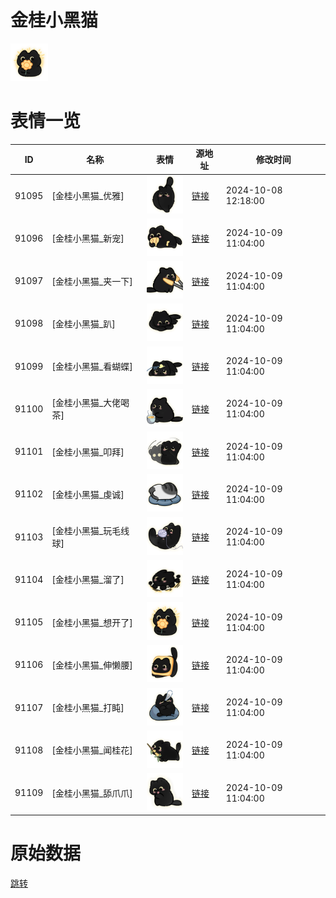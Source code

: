 # 金桂小黑猫

<img src="./cover.png" height="60" alt="cover" />

# 表情一览

|ID|名称|表情|源地址|修改时间|
|----|----|----|----|----|
|91095|[金桂小黑猫_优雅]|<img src="./pic/091095_%5B金桂小黑猫_优雅%5D.png" height="60" alt="优雅"/>|[链接](https://i0.hdslb.com/bfs/garb/b4faccff1345fb86cac108483e06a2f01c77e774.png)|2024-10-08 12:18:00|
|91096|[金桂小黑猫_新宠]|<img src="./pic/091096_%5B金桂小黑猫_新宠%5D.png" height="60" alt="新宠"/>|[链接](https://i0.hdslb.com/bfs/garb/53469c5afc95423781b3b5ceb01f71b2d7c83fb5.png)|2024-10-09 11:04:00|
|91097|[金桂小黑猫_夹一下]|<img src="./pic/091097_%5B金桂小黑猫_夹一下%5D.png" height="60" alt="夹一下"/>|[链接](https://i0.hdslb.com/bfs/garb/cbc0203a0d447ff4081cf55f99a74b232c7c6e44.png)|2024-10-09 11:04:00|
|91098|[金桂小黑猫_趴]|<img src="./pic/091098_%5B金桂小黑猫_趴%5D.png" height="60" alt="趴"/>|[链接](https://i0.hdslb.com/bfs/garb/e63c6f4413e5b9feb9677866e5bb96b004c7b300.png)|2024-10-09 11:04:00|
|91099|[金桂小黑猫_看蝴蝶]|<img src="./pic/091099_%5B金桂小黑猫_看蝴蝶%5D.png" height="60" alt="看蝴蝶"/>|[链接](https://i0.hdslb.com/bfs/garb/318af8d229afa8077f6a7b5a2a363c0aaf87ab67.png)|2024-10-09 11:04:00|
|91100|[金桂小黑猫_大佬喝茶]|<img src="./pic/091100_%5B金桂小黑猫_大佬喝茶%5D.png" height="60" alt="大佬喝茶"/>|[链接](https://i0.hdslb.com/bfs/garb/5d697af91566dc0db9d50712b07823385d9e1c0d.png)|2024-10-09 11:04:00|
|91101|[金桂小黑猫_叩拜]|<img src="./pic/091101_%5B金桂小黑猫_叩拜%5D.png" height="60" alt="叩拜"/>|[链接](https://i0.hdslb.com/bfs/garb/7b9502edd888697dba63bdd5e06b66b678633579.png)|2024-10-09 11:04:00|
|91102|[金桂小黑猫_虔诚]|<img src="./pic/091102_%5B金桂小黑猫_虔诚%5D.png" height="60" alt="虔诚"/>|[链接](https://i0.hdslb.com/bfs/garb/b81b03fab62f6b262145593df054f0fd7b77092f.png)|2024-10-09 11:04:00|
|91103|[金桂小黑猫_玩毛线球]|<img src="./pic/091103_%5B金桂小黑猫_玩毛线球%5D.png" height="60" alt="玩毛线球"/>|[链接](https://i0.hdslb.com/bfs/garb/da8f2e4a9ec8dd2a5cff9cf4650939beb4eeeb10.png)|2024-10-09 11:04:00|
|91104|[金桂小黑猫_溜了]|<img src="./pic/091104_%5B金桂小黑猫_溜了%5D.png" height="60" alt="溜了"/>|[链接](https://i0.hdslb.com/bfs/garb/ad4254fcef5e877b4f7e4a0a3ede9ecd57f511e1.png)|2024-10-09 11:04:00|
|91105|[金桂小黑猫_想开了]|<img src="./pic/091105_%5B金桂小黑猫_想开了%5D.png" height="60" alt="想开了"/>|[链接](https://i0.hdslb.com/bfs/garb/829aa4a9defa5dad899bc729fa2a58efb1d8b6e6.png)|2024-10-09 11:04:00|
|91106|[金桂小黑猫_伸懒腰]|<img src="./pic/091106_%5B金桂小黑猫_伸懒腰%5D.png" height="60" alt="伸懒腰"/>|[链接](https://i0.hdslb.com/bfs/garb/daf10d19d14bfdcade50773d4a5ce649c9658b40.png)|2024-10-09 11:04:00|
|91107|[金桂小黑猫_打盹]|<img src="./pic/091107_%5B金桂小黑猫_打盹%5D.png" height="60" alt="打盹"/>|[链接](https://i0.hdslb.com/bfs/garb/f45c7701bdc8f9443f93ca500336544e11998ffd.png)|2024-10-09 11:04:00|
|91108|[金桂小黑猫_闻桂花]|<img src="./pic/091108_%5B金桂小黑猫_闻桂花%5D.png" height="60" alt="闻桂花"/>|[链接](https://i0.hdslb.com/bfs/garb/4748489bcfb8e18ea821446379795c058e2a53b5.png)|2024-10-09 11:04:00|
|91109|[金桂小黑猫_舔爪爪]|<img src="./pic/091109_%5B金桂小黑猫_舔爪爪%5D.png" height="60" alt="舔爪爪"/>|[链接](https://i0.hdslb.com/bfs/garb/4fb0ce6bf442d5c248a3f2b9e2874a9f6812aaba.png)|2024-10-09 11:04:00|

# 原始数据

[跳转](./raw.json)

